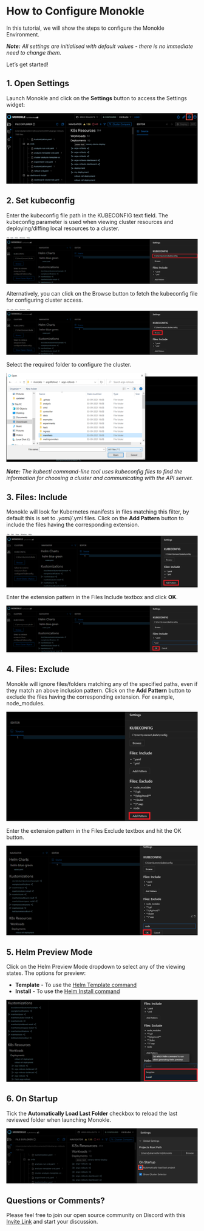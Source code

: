 # **How to Configure Monokle**

In this tutorial, we will show the steps to configure the Monokle Environment. 

<em>**Note:** All settings are initialised with default values - there is no immediate need to change them. </em>

Let’s get started! 

## **1. Open Settings**

Launch Monokle and click on the **Settings** button to access the Settings widget:

![Settings](img/settings-1-1.5.0.png)

## **2. Set kubeconfig**

Enter the kubeconfig file path in the KUBECONFIG text field. The kubeconfig parameter is used when viewing cluster
resources and deploying/diffing local resources to a cluster.

![Kubeconfig](img/kubeconfig-2.png)

Alternatively, you can click on the Browse button to fetch the kubeconfig file for configuring cluster access. 

![Browse](img/browse-3.png)

Select the required folder to configure the cluster. 

![Folders](img/folders-4.png)

<em>**Note:** The kubectl command-line tool uses kubeconfig files to find the information for choosing a cluster and communicating with the API server.</em>

## **3. Files: Include**

Monokle will look for Kubernetes manifests in files matching this filter, by default this is set to *.yaml/*.yml files.
Click on the **Add Pattern** button to include the files having the corresponding extension.

![Add pattern](img/add-pattern-5.png)

Enter the extension pattern in the Files Include textbox and click **OK**. 

![Ok](img/ok-6.png)

## **4. Files: Exclude**

Monokle will ignore files/folders matching any of the specified paths, even if they match an above inclusion pattern.
Click on the **Add Pattern** button to exclude the files having the corresponding extension. For example, node_modules.

![Add pattern](img/add-pattern-7.png)

Enter the extension pattern in the Files Exclude textbox and hit the OK button. 

![Ok](img/ok-8.png)

## **5. Helm Preview Mode**

Click on the Helm Preview Mode dropdown to select any of the viewing states. The options for preview:

- **Template** - To use the [Helm Template command](https://helm.sh/docs/helm/helm_template/)
- **Install** - To use the [Helm Install command](https://helm.sh/docs/helm/helm_install/)

![Helm](img/helm-9.png)

## **6. On Startup**

Tick the **Automatically Load Last Folder** checkbox to reload the last reviewed folder when launching Monokle. 

![Startup](img/startup-10-1.5.0.png)


## **Questions or Comments?**

Please feel free to join our open source community on Discord with this [Invite Link](https://discord.gg/6zupCZFQbe) and start your discussion.
